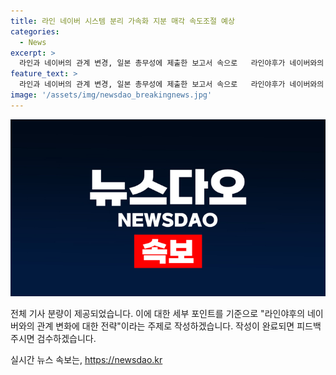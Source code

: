 ```yaml
---
title: 라인 네이버 시스템 분리 가속화 지분 매각 속도조절 예상
categories:
  - News
excerpt: >
  라인과 네이버의 관계 변경, 일본 총무성에 제출한 보고서 속으로   라인야후가 네이버와의 시스템 분리를 앞당기고, 지분 매각 시점을 공개하지 않았다. 이로 인해 네이버의 영향력이 저하될 가능성이 높아졌으며, 라인과 네이버 간의 관계가 큰 변화를 맞이하게 될 전망이다. 현재 일본 정부의 압박으로 인해 네이버와 라인의 지분 매각 협상이 진행 중이지만, 이견이 크다는 사실도 알려져 있다. 또한, 라인은 네이버와의 시스템 분리를 2026년 3월까지 완료할 예정이며, 이는 앞당겨진 결정으로 보인다. 이에 따라 라인과 네이버의 관계가 더욱 변화하고, 이에 따른 영향도 예상된다.
feature_text: >
  라인과 네이버의 관계 변경, 일본 총무성에 제출한 보고서 속으로   라인야후가 네이버와의 시스템 분리를 앞당기고, 지분 매각 시점을 공개하지 않았다. 이로 인해 네이버의 영향력이 저하될 가능성이 높아졌으며, 라인과 네이버 간의 관계가 큰 변화를 맞이하게 될 전망이다. 현재 일본 정부의 압박으로 인해 네이버와 라인의 지분 매각 협상이 진행 중이지만, 이견이 크다는 사실도 알려져 있다. 또한, 라인은 네이버와의 시스템 분리를 2026년 3월까지 완료할 예정이며, 이는 앞당겨진 결정으로 보인다. 이에 따라 라인과 네이버의 관계가 더욱 변화하고, 이에 따른 영향도 예상된다.
image: '/assets/img/newsdao_breakingnews.jpg'
---
```


<p><img src="/assets/img/newsdao_breakingnews.jpg" alt="firstkoreanews 속보" /></p>

<p>전체 기사 분량이 제공되었습니다. 이에 대한 세부 포인트를 기준으로 "라인야후의 네이버와의 관계 변화에 대한 전략"이라는 주제로 작성하겠습니다. 작성이 완료되면 피드백 주시면 검수하겠습니다.</p>
실시간 뉴스 속보는, <a href="https://newsdao.kr" rel="dofollow">https://newsdao.kr</a>


